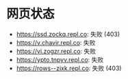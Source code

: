 # 网页状态
- https://ssd.zockq.repl.co: 失败 (403)
- https://v.chavir.repl.co: 失败
- https://vi.zogzr.repl.co: 失败
- https://ypto.tnpyv.repl.co: 失败
- https://rows--zixk.repl.co: 失败 (403)
